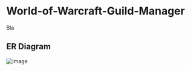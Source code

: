 # World-of-Warcraft-Guild-Manager
Bla

## ER Diagram
![image](https://user-images.githubusercontent.com/75135852/213817820-db2470ec-c2f0-40bf-9df5-e75b1e32911b.png)


